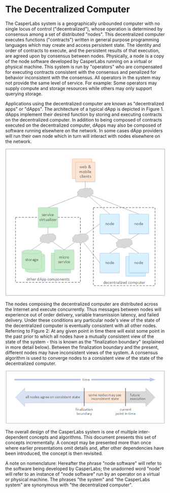 # The Decentralized Computer

The CasperLabs system is a geographically unbounded computer with no single locus of control \("decentralized"\), whose operation is determined by consensus among a set of distributed "nodes". This decentralized computer executes functions \("contracts"\) written in general purpose programming languages which may create and access persistent state. The identity and order of contracts to execute, and the persistent results of that execution, are agreed upon by consensus between nodes. Physically, a node is a copy of the node software developed by CasperLabs running on a virtual or physical machine. This system is run by "operators" who are compensated for executing contracts consistent with the consensus and penalized for behavior inconsistent with the consensus. All operators in the system may not provide the same level of service. For example: Some operators may supply compute and storage resources while others may only support querying storage.

Applications using the decentralized computer are known as "decentralized apps" or "dApps". The architecture of a typical dApp is depicted in Figure 1. dApps implement their desired function by storing and executing contracts on the decentralized computer. In addition to being composed of contracts executed on the decentralized computer, dApps may also be composed of software running elsewhere on the network. In some cases dApp providers will run their own node which in turn will interact with nodes elsewhere on the network.

![Figure 1: Typical dApp Architecture](/assets/fig1dapparch.png)

The nodes composing the decentralized computer are distributed across the Internet and execute concurrently. Thus messages between nodes will experience out of order delivery, variable transmission latency, and failed delivery. Under these conditions any particular node's view of the state of the decentralized computer is eventually consistent with all other nodes. Referring to Figure 2: At any given point in time there will exist some point in the past prior to which all nodes have a mutually consistent view of the state of the system - this is known as the "finalization boundary" \(explained in more detail below\). Between the finalization boundary and the present, different nodes may have inconsistent views of the system. A consensus algorithm is used to converge nodes to a consistent view of the state of the decentralized computer.

![Figure 2: Eventual Consistency](/assets/fig2eventualconsistency.png)

The overall design of the CasperLabs system is one of multiple inter-dependent concepts and algorithms. This document presents this set of concepts incrementally. A concept may be presented more than once where earlier presentations omit details and, after other dependencies have been introduced, the concept is then revisited.

A note on nomenclature: Hereafter the phrase "node software" will refer to the software being developed by CasperLabs; the unadorned word "node" will refer to an instance of "node software" run by an operator on a virtual or physical machine. The phrases "the system" and "the CasperLabs system" are synonymous with "the decentralized computer".

